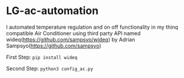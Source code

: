 # LG-ac-automation
I automated temperature regulation and on off functionality in my thinq compatible Air Conditioner using third party API named wideq(https://github.com/sampsyo/wideq) 
by Adrian Sampsyo(https://github.com/sampsyo)

First Step:
`pip install wideq`

Second Step:
`python3 config_ac.py`

